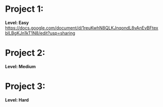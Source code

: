 # Project 1:
**Level: Easy**<br>
https://docs.google.com/document/d/1reuKwhN8QLKJnqondL8vAnEvBFtexblLBgKJn1kT1N8/edit?usp=sharing

# Project 2:
**Level: Medium**<br>

# Project 3:
**Level: Hard**<br>
